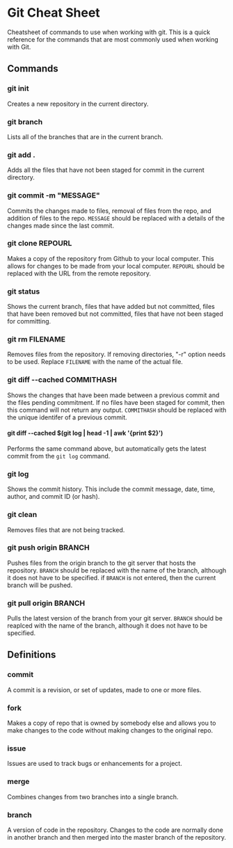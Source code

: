 # Git Cheat Sheet
Cheatsheet of commands to use when working with git. This is a quick reference for the commands that are most commonly used when working with Git.

## Commands

### git init
Creates a new repository in the current directory. 

### git branch
Lists all of the branches that are in the current branch. 

### git add . 
Adds all the files that have not been staged for commit in the current directory. 

### git commit -m "MESSAGE" 
Commits the changes made to files, removal of files from the repo, and addition of files to the repo. ```MESSAGE``` should be replaced with a details of the changes made since the last commit.

### git clone REPOURL
Makes a copy of the repository from Github to your local computer. This allows for changes to be made from your local computer. ```REPOURL``` should be replaced with the URL from the remote repository.

### git status 
Shows the current branch, files that have added but not committed, files that have been removed but not committed, files that have not been staged for committing. 

### git rm FILENAME
Removes files from the repository. If removing directories, "-r" option needs to be used. Replace ```FILENAME``` with the name of the actual file. 

### git diff --cached COMMITHASH
Shows the changes that have been made between a previous commit and the files pending commitment. If no files have been staged for commit, then this command will not return any output.  ```COMMITHASH``` should be replaced with the unique identifer of a previous commit.

#### git diff --cached $(git log | head -1 | awk '{print $2}')
Performs the same command above, but automatically gets the latest commit from the ```git log``` command.

### git log 
Shows the commit history. This include the commit message, date, time, author, and commit ID (or hash). 

### git clean
Removes files that are not being tracked.

### git push origin BRANCH
Pushes files from the origin branch to the git server that hosts the repository.  ```BRANCH``` should be replaced with the name of the branch, although it does not have to be specified. if ```BRANCH``` is not entered, then the current branch will be pushed.

### git pull origin BRANCH
Pulls the latest version of the branch from your git server. ```BRANCH``` should be reaplced with the name of the branch, although it does not have to be specified.


## Definitions

### commit
A commit is a revision, or set of updates, made to one or more files.

### fork
Makes a copy of repo that is owned by somebody else and allows you to make changes to the code without making changes to the original repo.

### issue
Issues are used to track bugs or enhancements for a project.

### merge
Combines changes from two branches into a single branch.

### branch
A version of code in the repository. Changes to the code are normally done in another branch and then merged into the master branch of the repository.
